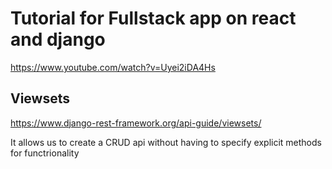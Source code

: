 # Tutorial for Fullstack app on react and django
https://www.youtube.com/watch?v=Uyei2iDA4Hs


## Viewsets
https://www.django-rest-framework.org/api-guide/viewsets/

It allows us to create a CRUD api without having to specify explicit methods for functrionality



